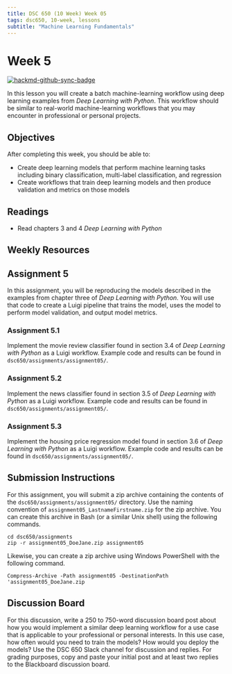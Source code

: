 ```yaml
---
title: DSC 650 (10 Week) Week 05
tags: dsc650, 10-week, lessons
subtitle: "Machine Learning Fundamentals"
---
```


# Week 5

[![hackmd-github-sync-badge](https://hackmd.io/bFyxA9hRTKmvxiZSDmthmw/badge)](https://hackmd.io/bFyxA9hRTKmvxiZSDmthmw)


In this lesson you will create a batch machine-learning workflow using deep learning examples from *Deep Learning with Python*.  This workflow should be similar to real-world machine-learning workflows that you may encounter in professional or personal projects. 

## Objectives

After completing this week, you should be able to:

* Create deep learning models that perform machine learning tasks including binary classification, multi-label classification, and regression
* Create workflows that train deep learning models and then produce validation and metrics on those models

## Readings

* Read chapters 3 and 4  *Deep Learning with Python*

## Weekly Resources 

## Assignment 5

In this assignment, you will be reproducing the models described in the examples from chapter three of *Deep Learning with Python*. You will use that code to create a Luigi pipeline that trains the model, uses the model to perform model validation, and output model metrics. 

### Assignment 5.1

Implement the movie review classifier found in section 3.4 of *Deep Learning with Python* as a Luigi workflow. Example code and results can be found in `dsc650/assignments/assignment05/`.  

### Assignment 5.2 

Implement the news classifier found in section 3.5 of *Deep Learning with Python* as a Luigi workflow. Example code and results can be found in `dsc650/assignments/assignment05/`.  

### Assignment 5.3

Implement the housing price regression model found in section 3.6 of *Deep Learning with Python* as a Luigi workflow. Example code and results can be found in `dsc650/assignments/assignment05/`.  

## Submission Instructions

For this assignment, you will submit a zip archive containing the contents of the `dsc650/assignments/assignment05/` directory. Use the naming convention of `assignment05_LastnameFirstname.zip` for the zip archive. You can create this archive in Bash (or a similar Unix shell) using the following commands. 

```shell
cd dsc650/assignments
zip -r assignment05_DoeJane.zip assignment05
```

Likewise, you can create a zip archive using Windows PowerShell with the following command. 

```shell
Compress-Archive -Path assignment05 -DestinationPath 'assignment05_DoeJane.zip
```

## Discussion Board

For this discussion, write a 250 to 750-word discussion board post about how you would implement a similar deep learning workflow for a use case that is applicable to your professional or personal interests.  In this use case, how often would you need to train the models? How would you deploy the models? Use the DSC 650 Slack channel for discussion and replies.  For grading purposes, copy and paste your initial post and at least two replies to the Blackboard discussion board. 
